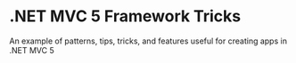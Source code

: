 # .NET MVC 5 Framework Tricks
An example of patterns, tips, tricks, and features useful for creating apps in .NET MVC 5
